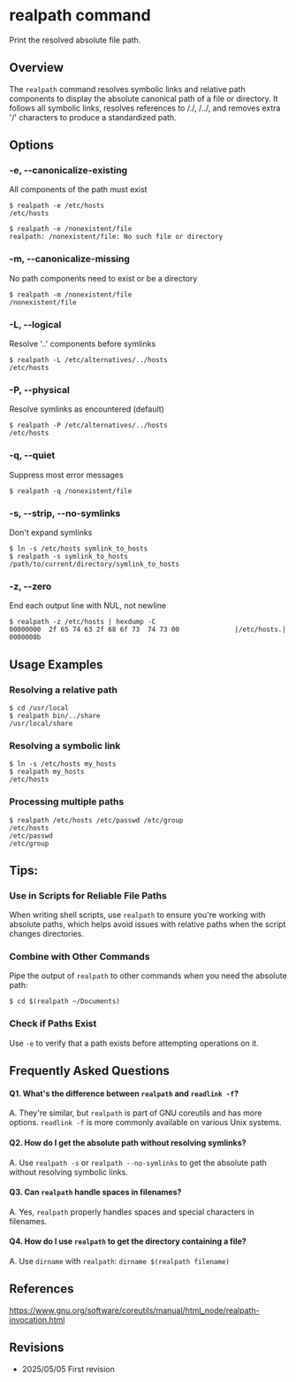 # realpath command

Print the resolved absolute file path.

## Overview

The `realpath` command resolves symbolic links and relative path components to display the absolute canonical path of a file or directory. It follows all symbolic links, resolves references to /./, /../, and removes extra '/' characters to produce a standardized path.

## Options

### **-e, --canonicalize-existing**

All components of the path must exist

```console
$ realpath -e /etc/hosts
/etc/hosts

$ realpath -e /nonexistent/file
realpath: /nonexistent/file: No such file or directory
```

### **-m, --canonicalize-missing**

No path components need to exist or be a directory

```console
$ realpath -m /nonexistent/file
/nonexistent/file
```

### **-L, --logical**

Resolve '..' components before symlinks

```console
$ realpath -L /etc/alternatives/../hosts
/etc/hosts
```

### **-P, --physical**

Resolve symlinks as encountered (default)

```console
$ realpath -P /etc/alternatives/../hosts
/etc/hosts
```

### **-q, --quiet**

Suppress most error messages

```console
$ realpath -q /nonexistent/file
```

### **-s, --strip, --no-symlinks**

Don't expand symlinks

```console
$ ln -s /etc/hosts symlink_to_hosts
$ realpath -s symlink_to_hosts
/path/to/current/directory/symlink_to_hosts
```

### **-z, --zero**

End each output line with NUL, not newline

```console
$ realpath -z /etc/hosts | hexdump -C
00000000  2f 65 74 63 2f 68 6f 73  74 73 00              |/etc/hosts.|
0000000b
```

## Usage Examples

### Resolving a relative path

```console
$ cd /usr/local
$ realpath bin/../share
/usr/local/share
```

### Resolving a symbolic link

```console
$ ln -s /etc/hosts my_hosts
$ realpath my_hosts
/etc/hosts
```

### Processing multiple paths

```console
$ realpath /etc/hosts /etc/passwd /etc/group
/etc/hosts
/etc/passwd
/etc/group
```

## Tips:

### Use in Scripts for Reliable File Paths

When writing shell scripts, use `realpath` to ensure you're working with absolute paths, which helps avoid issues with relative paths when the script changes directories.

### Combine with Other Commands

Pipe the output of `realpath` to other commands when you need the absolute path:
```console
$ cd $(realpath ~/Documents)
```

### Check if Paths Exist

Use `-e` to verify that a path exists before attempting operations on it.

## Frequently Asked Questions

#### Q1. What's the difference between `realpath` and `readlink -f`?
A. They're similar, but `realpath` is part of GNU coreutils and has more options. `readlink -f` is more commonly available on various Unix systems.

#### Q2. How do I get the absolute path without resolving symlinks?
A. Use `realpath -s` or `realpath --no-symlinks` to get the absolute path without resolving symbolic links.

#### Q3. Can `realpath` handle spaces in filenames?
A. Yes, `realpath` properly handles spaces and special characters in filenames.

#### Q4. How do I use `realpath` to get the directory containing a file?
A. Use `dirname` with `realpath`: `dirname $(realpath filename)`

## References

https://www.gnu.org/software/coreutils/manual/html_node/realpath-invocation.html

## Revisions

- 2025/05/05 First revision